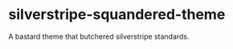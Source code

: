 silverstripe-squandered-theme
=============================

A bastard theme that butchered silverstripe standards. 
